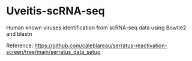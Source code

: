 # Uveitis-scRNA-seq

Human known viruses identification from scRNA-seq data using Bowtie2 and blastn

Reference: https://github.com/caleblareau/serratus-reactivation-screen/tree/main/serratus_data_setup
